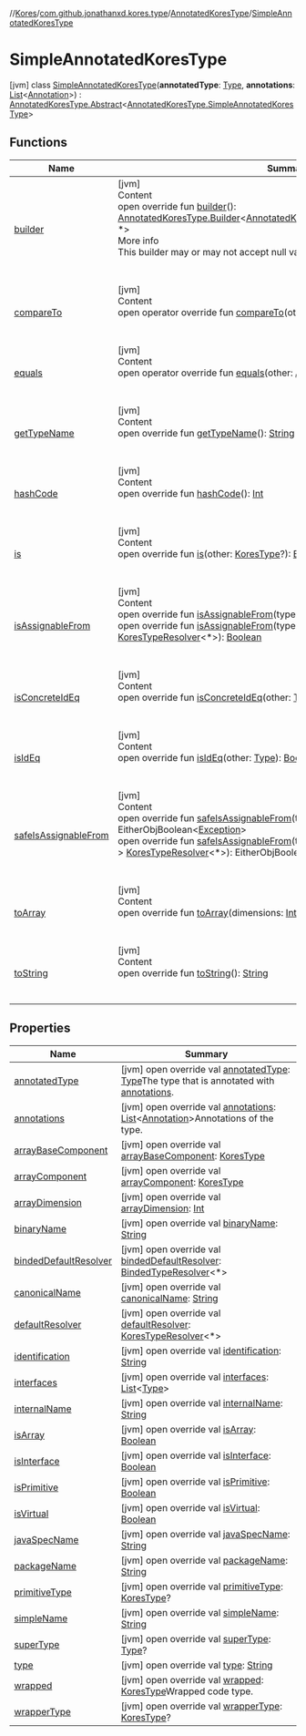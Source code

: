 //[Kores](../../../index.md)/[com.github.jonathanxd.kores.type](../../index.md)/[AnnotatedKoresType](../index.md)/[SimpleAnnotatedKoresType](index.md)



# SimpleAnnotatedKoresType  
 [jvm] class [SimpleAnnotatedKoresType](index.md)(**annotatedType**: [Type](https://docs.oracle.com/javase/8/docs/api/java/lang/reflect/Type.html), **annotations**: [List](https://kotlinlang.org/api/latest/jvm/stdlib/kotlin.collections/-list/index.html)<[Annotation](../../../com.github.jonathanxd.kores.base/-annotation/index.md)>) : [AnnotatedKoresType.Abstract](../-abstract/index.md)<[AnnotatedKoresType.SimpleAnnotatedKoresType](index.md)>    


## Functions  
  
|  Name|  Summary| 
|---|---|
| <a name="com.github.jonathanxd.kores.type/AnnotatedKoresType.Abstract/builder/#/PointingToDeclaration/"></a>[builder](../-abstract/builder.md)| <a name="com.github.jonathanxd.kores.type/AnnotatedKoresType.Abstract/builder/#/PointingToDeclaration/"></a>[jvm]  <br>Content  <br>open override fun [builder](../-abstract/builder.md)(): [AnnotatedKoresType.Builder](../-builder/index.md)<[AnnotatedKoresType.SimpleAnnotatedKoresType](index.md), *>  <br>More info  <br>This builder may or may not accept null values, it depends on implementation.  <br><br><br>
| <a name="com.github.jonathanxd.kores.type/KoresType/compareTo/#com.github.jonathanxd.kores.type.KoresType/PointingToDeclaration/"></a>[compareTo](../../-kores-type/compare-to.md)| <a name="com.github.jonathanxd.kores.type/KoresType/compareTo/#com.github.jonathanxd.kores.type.KoresType/PointingToDeclaration/"></a>[jvm]  <br>Content  <br>open operator override fun [compareTo](../../-kores-type/compare-to.md)(other: [KoresType](../../-kores-type/index.md)): [Int](https://kotlinlang.org/api/latest/jvm/stdlib/kotlin/-int/index.html)  <br><br><br>
| <a name="com.github.jonathanxd.kores.type/AnnotatedKoresType.Abstract/equals/#kotlin.Any?/PointingToDeclaration/"></a>[equals](../-abstract/equals.md)| <a name="com.github.jonathanxd.kores.type/AnnotatedKoresType.Abstract/equals/#kotlin.Any?/PointingToDeclaration/"></a>[jvm]  <br>Content  <br>open operator override fun [equals](../-abstract/equals.md)(other: [Any](https://kotlinlang.org/api/latest/jvm/stdlib/kotlin/-any/index.html)?): [Boolean](https://kotlinlang.org/api/latest/jvm/stdlib/kotlin/-boolean/index.html)  <br><br><br>
| <a name="com.github.jonathanxd.kores.type/KoresType/getTypeName/#/PointingToDeclaration/"></a>[getTypeName](../../-kores-type/get-type-name.md)| <a name="com.github.jonathanxd.kores.type/KoresType/getTypeName/#/PointingToDeclaration/"></a>[jvm]  <br>Content  <br>open override fun [getTypeName](../../-kores-type/get-type-name.md)(): [String](https://kotlinlang.org/api/latest/jvm/stdlib/kotlin/-string/index.html)  <br><br><br>
| <a name="com.github.jonathanxd.kores.type/AnnotatedKoresType.Abstract/hashCode/#/PointingToDeclaration/"></a>[hashCode](../-abstract/hash-code.md)| <a name="com.github.jonathanxd.kores.type/AnnotatedKoresType.Abstract/hashCode/#/PointingToDeclaration/"></a>[jvm]  <br>Content  <br>open override fun [hashCode](../-abstract/hash-code.md)(): [Int](https://kotlinlang.org/api/latest/jvm/stdlib/kotlin/-int/index.html)  <br><br><br>
| <a name="com.github.jonathanxd.kores.type/KoresType/is/#com.github.jonathanxd.kores.type.KoresType?/PointingToDeclaration/"></a>[is](../../-kores-type/is.md)| <a name="com.github.jonathanxd.kores.type/KoresType/is/#com.github.jonathanxd.kores.type.KoresType?/PointingToDeclaration/"></a>[jvm]  <br>Content  <br>open override fun [is](../../-kores-type/is.md)(other: [KoresType](../../-kores-type/index.md)?): [Boolean](https://kotlinlang.org/api/latest/jvm/stdlib/kotlin/-boolean/index.html)  <br><br><br>
| <a name="com.github.jonathanxd.kores.type/KoresType/isAssignableFrom/#java.lang.reflect.Type/PointingToDeclaration/"></a>[isAssignableFrom](../../-kores-type/is-assignable-from.md)| <a name="com.github.jonathanxd.kores.type/KoresType/isAssignableFrom/#java.lang.reflect.Type/PointingToDeclaration/"></a>[jvm]  <br>Content  <br>open override fun [isAssignableFrom](../../-kores-type/is-assignable-from.md)(type: [Type](https://docs.oracle.com/javase/8/docs/api/java/lang/reflect/Type.html)): [Boolean](https://kotlinlang.org/api/latest/jvm/stdlib/kotlin/-boolean/index.html)  <br>open override fun [isAssignableFrom](../../-kores-type/is-assignable-from.md)(type: [Type](https://docs.oracle.com/javase/8/docs/api/java/lang/reflect/Type.html), resolverProvider: ([Type](https://docs.oracle.com/javase/8/docs/api/java/lang/reflect/Type.html)) -> [KoresTypeResolver](../../-kores-type-resolver/index.md)<*>): [Boolean](https://kotlinlang.org/api/latest/jvm/stdlib/kotlin/-boolean/index.html)  <br><br><br>
| <a name="com.github.jonathanxd.kores.type/KoresType/isConcreteIdEq/#java.lang.reflect.Type/PointingToDeclaration/"></a>[isConcreteIdEq](../../-kores-type/is-concrete-id-eq.md)| <a name="com.github.jonathanxd.kores.type/KoresType/isConcreteIdEq/#java.lang.reflect.Type/PointingToDeclaration/"></a>[jvm]  <br>Content  <br>open override fun [isConcreteIdEq](../../-kores-type/is-concrete-id-eq.md)(other: [Type](https://docs.oracle.com/javase/8/docs/api/java/lang/reflect/Type.html)): [Boolean](https://kotlinlang.org/api/latest/jvm/stdlib/kotlin/-boolean/index.html)  <br><br><br>
| <a name="com.github.jonathanxd.kores.type/KoresType/isIdEq/#java.lang.reflect.Type/PointingToDeclaration/"></a>[isIdEq](../../-kores-type/is-id-eq.md)| <a name="com.github.jonathanxd.kores.type/KoresType/isIdEq/#java.lang.reflect.Type/PointingToDeclaration/"></a>[jvm]  <br>Content  <br>open override fun [isIdEq](../../-kores-type/is-id-eq.md)(other: [Type](https://docs.oracle.com/javase/8/docs/api/java/lang/reflect/Type.html)): [Boolean](https://kotlinlang.org/api/latest/jvm/stdlib/kotlin/-boolean/index.html)  <br><br><br>
| <a name="com.github.jonathanxd.kores.type/KoresType/safeIsAssignableFrom/#java.lang.reflect.Type/PointingToDeclaration/"></a>[safeIsAssignableFrom](../../-kores-type/safe-is-assignable-from.md)| <a name="com.github.jonathanxd.kores.type/KoresType/safeIsAssignableFrom/#java.lang.reflect.Type/PointingToDeclaration/"></a>[jvm]  <br>Content  <br>open override fun [safeIsAssignableFrom](../../-kores-type/safe-is-assignable-from.md)(type: [Type](https://docs.oracle.com/javase/8/docs/api/java/lang/reflect/Type.html)): EitherObjBoolean<[Exception](https://kotlinlang.org/api/latest/jvm/stdlib/kotlin/-exception/index.html)>  <br>open override fun [safeIsAssignableFrom](../../-kores-type/safe-is-assignable-from.md)(type: [Type](https://docs.oracle.com/javase/8/docs/api/java/lang/reflect/Type.html), resolverProvider: ([Type](https://docs.oracle.com/javase/8/docs/api/java/lang/reflect/Type.html)) -> [KoresTypeResolver](../../-kores-type-resolver/index.md)<*>): EitherObjBoolean<[Exception](https://kotlinlang.org/api/latest/jvm/stdlib/kotlin/-exception/index.html)>  <br><br><br>
| <a name="com.github.jonathanxd.kores.type/KoresType/toArray/#kotlin.Int/PointingToDeclaration/"></a>[toArray](../../-kores-type/to-array.md)| <a name="com.github.jonathanxd.kores.type/KoresType/toArray/#kotlin.Int/PointingToDeclaration/"></a>[jvm]  <br>Content  <br>open override fun [toArray](../../-kores-type/to-array.md)(dimensions: [Int](https://kotlinlang.org/api/latest/jvm/stdlib/kotlin/-int/index.html)): [KoresType](../../-kores-type/index.md)  <br><br><br>
| <a name="com.github.jonathanxd.kores.type/AnnotatedKoresType.Abstract/toString/#/PointingToDeclaration/"></a>[toString](../-abstract/to-string.md)| <a name="com.github.jonathanxd.kores.type/AnnotatedKoresType.Abstract/toString/#/PointingToDeclaration/"></a>[jvm]  <br>Content  <br>open override fun [toString](../-abstract/to-string.md)(): [String](https://kotlinlang.org/api/latest/jvm/stdlib/kotlin/-string/index.html)  <br><br><br>


## Properties  
  
|  Name|  Summary| 
|---|---|
| <a name="com.github.jonathanxd.kores.type/AnnotatedKoresType.SimpleAnnotatedKoresType/annotatedType/#/PointingToDeclaration/"></a>[annotatedType](index.md#%5Bcom.github.jonathanxd.kores.type%2FAnnotatedKoresType.SimpleAnnotatedKoresType%2FannotatedType%2F%23%2FPointingToDeclaration%2F%5D%2FProperties%2F-427383591)| <a name="com.github.jonathanxd.kores.type/AnnotatedKoresType.SimpleAnnotatedKoresType/annotatedType/#/PointingToDeclaration/"></a> [jvm] open override val [annotatedType](index.md#%5Bcom.github.jonathanxd.kores.type%2FAnnotatedKoresType.SimpleAnnotatedKoresType%2FannotatedType%2F%23%2FPointingToDeclaration%2F%5D%2FProperties%2F-427383591): [Type](https://docs.oracle.com/javase/8/docs/api/java/lang/reflect/Type.html)The type that is annotated with [annotations](../-abstract/annotations.md).   <br>
| <a name="com.github.jonathanxd.kores.type/AnnotatedKoresType.SimpleAnnotatedKoresType/annotations/#/PointingToDeclaration/"></a>[annotations](index.md#%5Bcom.github.jonathanxd.kores.type%2FAnnotatedKoresType.SimpleAnnotatedKoresType%2Fannotations%2F%23%2FPointingToDeclaration%2F%5D%2FProperties%2F-427383591)| <a name="com.github.jonathanxd.kores.type/AnnotatedKoresType.SimpleAnnotatedKoresType/annotations/#/PointingToDeclaration/"></a> [jvm] open override val [annotations](index.md#%5Bcom.github.jonathanxd.kores.type%2FAnnotatedKoresType.SimpleAnnotatedKoresType%2Fannotations%2F%23%2FPointingToDeclaration%2F%5D%2FProperties%2F-427383591): [List](https://kotlinlang.org/api/latest/jvm/stdlib/kotlin.collections/-list/index.html)<[Annotation](../../../com.github.jonathanxd.kores.base/-annotation/index.md)>Annotations of the type.   <br>
| <a name="com.github.jonathanxd.kores.type/AnnotatedKoresType.SimpleAnnotatedKoresType/arrayBaseComponent/#/PointingToDeclaration/"></a>[arrayBaseComponent](index.md#%5Bcom.github.jonathanxd.kores.type%2FAnnotatedKoresType.SimpleAnnotatedKoresType%2FarrayBaseComponent%2F%23%2FPointingToDeclaration%2F%5D%2FProperties%2F-427383591)| <a name="com.github.jonathanxd.kores.type/AnnotatedKoresType.SimpleAnnotatedKoresType/arrayBaseComponent/#/PointingToDeclaration/"></a> [jvm] open override val [arrayBaseComponent](index.md#%5Bcom.github.jonathanxd.kores.type%2FAnnotatedKoresType.SimpleAnnotatedKoresType%2FarrayBaseComponent%2F%23%2FPointingToDeclaration%2F%5D%2FProperties%2F-427383591): [KoresType](../../-kores-type/index.md)   <br>
| <a name="com.github.jonathanxd.kores.type/AnnotatedKoresType.SimpleAnnotatedKoresType/arrayComponent/#/PointingToDeclaration/"></a>[arrayComponent](index.md#%5Bcom.github.jonathanxd.kores.type%2FAnnotatedKoresType.SimpleAnnotatedKoresType%2FarrayComponent%2F%23%2FPointingToDeclaration%2F%5D%2FProperties%2F-427383591)| <a name="com.github.jonathanxd.kores.type/AnnotatedKoresType.SimpleAnnotatedKoresType/arrayComponent/#/PointingToDeclaration/"></a> [jvm] open override val [arrayComponent](index.md#%5Bcom.github.jonathanxd.kores.type%2FAnnotatedKoresType.SimpleAnnotatedKoresType%2FarrayComponent%2F%23%2FPointingToDeclaration%2F%5D%2FProperties%2F-427383591): [KoresType](../../-kores-type/index.md)   <br>
| <a name="com.github.jonathanxd.kores.type/AnnotatedKoresType.SimpleAnnotatedKoresType/arrayDimension/#/PointingToDeclaration/"></a>[arrayDimension](index.md#%5Bcom.github.jonathanxd.kores.type%2FAnnotatedKoresType.SimpleAnnotatedKoresType%2FarrayDimension%2F%23%2FPointingToDeclaration%2F%5D%2FProperties%2F-427383591)| <a name="com.github.jonathanxd.kores.type/AnnotatedKoresType.SimpleAnnotatedKoresType/arrayDimension/#/PointingToDeclaration/"></a> [jvm] open override val [arrayDimension](index.md#%5Bcom.github.jonathanxd.kores.type%2FAnnotatedKoresType.SimpleAnnotatedKoresType%2FarrayDimension%2F%23%2FPointingToDeclaration%2F%5D%2FProperties%2F-427383591): [Int](https://kotlinlang.org/api/latest/jvm/stdlib/kotlin/-int/index.html)   <br>
| <a name="com.github.jonathanxd.kores.type/AnnotatedKoresType.SimpleAnnotatedKoresType/binaryName/#/PointingToDeclaration/"></a>[binaryName](index.md#%5Bcom.github.jonathanxd.kores.type%2FAnnotatedKoresType.SimpleAnnotatedKoresType%2FbinaryName%2F%23%2FPointingToDeclaration%2F%5D%2FProperties%2F-427383591)| <a name="com.github.jonathanxd.kores.type/AnnotatedKoresType.SimpleAnnotatedKoresType/binaryName/#/PointingToDeclaration/"></a> [jvm] open override val [binaryName](index.md#%5Bcom.github.jonathanxd.kores.type%2FAnnotatedKoresType.SimpleAnnotatedKoresType%2FbinaryName%2F%23%2FPointingToDeclaration%2F%5D%2FProperties%2F-427383591): [String](https://kotlinlang.org/api/latest/jvm/stdlib/kotlin/-string/index.html)   <br>
| <a name="com.github.jonathanxd.kores.type/AnnotatedKoresType.SimpleAnnotatedKoresType/bindedDefaultResolver/#/PointingToDeclaration/"></a>[bindedDefaultResolver](index.md#%5Bcom.github.jonathanxd.kores.type%2FAnnotatedKoresType.SimpleAnnotatedKoresType%2FbindedDefaultResolver%2F%23%2FPointingToDeclaration%2F%5D%2FProperties%2F-427383591)| <a name="com.github.jonathanxd.kores.type/AnnotatedKoresType.SimpleAnnotatedKoresType/bindedDefaultResolver/#/PointingToDeclaration/"></a> [jvm] open override val [bindedDefaultResolver](index.md#%5Bcom.github.jonathanxd.kores.type%2FAnnotatedKoresType.SimpleAnnotatedKoresType%2FbindedDefaultResolver%2F%23%2FPointingToDeclaration%2F%5D%2FProperties%2F-427383591): [BindedTypeResolver](../../-binded-type-resolver/index.md)<*>   <br>
| <a name="com.github.jonathanxd.kores.type/AnnotatedKoresType.SimpleAnnotatedKoresType/canonicalName/#/PointingToDeclaration/"></a>[canonicalName](index.md#%5Bcom.github.jonathanxd.kores.type%2FAnnotatedKoresType.SimpleAnnotatedKoresType%2FcanonicalName%2F%23%2FPointingToDeclaration%2F%5D%2FProperties%2F-427383591)| <a name="com.github.jonathanxd.kores.type/AnnotatedKoresType.SimpleAnnotatedKoresType/canonicalName/#/PointingToDeclaration/"></a> [jvm] open override val [canonicalName](index.md#%5Bcom.github.jonathanxd.kores.type%2FAnnotatedKoresType.SimpleAnnotatedKoresType%2FcanonicalName%2F%23%2FPointingToDeclaration%2F%5D%2FProperties%2F-427383591): [String](https://kotlinlang.org/api/latest/jvm/stdlib/kotlin/-string/index.html)   <br>
| <a name="com.github.jonathanxd.kores.type/AnnotatedKoresType.SimpleAnnotatedKoresType/defaultResolver/#/PointingToDeclaration/"></a>[defaultResolver](index.md#%5Bcom.github.jonathanxd.kores.type%2FAnnotatedKoresType.SimpleAnnotatedKoresType%2FdefaultResolver%2F%23%2FPointingToDeclaration%2F%5D%2FProperties%2F-427383591)| <a name="com.github.jonathanxd.kores.type/AnnotatedKoresType.SimpleAnnotatedKoresType/defaultResolver/#/PointingToDeclaration/"></a> [jvm] open override val [defaultResolver](index.md#%5Bcom.github.jonathanxd.kores.type%2FAnnotatedKoresType.SimpleAnnotatedKoresType%2FdefaultResolver%2F%23%2FPointingToDeclaration%2F%5D%2FProperties%2F-427383591): [KoresTypeResolver](../../-kores-type-resolver/index.md)<*>   <br>
| <a name="com.github.jonathanxd.kores.type/AnnotatedKoresType.SimpleAnnotatedKoresType/identification/#/PointingToDeclaration/"></a>[identification](index.md#%5Bcom.github.jonathanxd.kores.type%2FAnnotatedKoresType.SimpleAnnotatedKoresType%2Fidentification%2F%23%2FPointingToDeclaration%2F%5D%2FProperties%2F-427383591)| <a name="com.github.jonathanxd.kores.type/AnnotatedKoresType.SimpleAnnotatedKoresType/identification/#/PointingToDeclaration/"></a> [jvm] open override val [identification](index.md#%5Bcom.github.jonathanxd.kores.type%2FAnnotatedKoresType.SimpleAnnotatedKoresType%2Fidentification%2F%23%2FPointingToDeclaration%2F%5D%2FProperties%2F-427383591): [String](https://kotlinlang.org/api/latest/jvm/stdlib/kotlin/-string/index.html)   <br>
| <a name="com.github.jonathanxd.kores.type/AnnotatedKoresType.SimpleAnnotatedKoresType/interfaces/#/PointingToDeclaration/"></a>[interfaces](index.md#%5Bcom.github.jonathanxd.kores.type%2FAnnotatedKoresType.SimpleAnnotatedKoresType%2Finterfaces%2F%23%2FPointingToDeclaration%2F%5D%2FProperties%2F-427383591)| <a name="com.github.jonathanxd.kores.type/AnnotatedKoresType.SimpleAnnotatedKoresType/interfaces/#/PointingToDeclaration/"></a> [jvm] open override val [interfaces](index.md#%5Bcom.github.jonathanxd.kores.type%2FAnnotatedKoresType.SimpleAnnotatedKoresType%2Finterfaces%2F%23%2FPointingToDeclaration%2F%5D%2FProperties%2F-427383591): [List](https://kotlinlang.org/api/latest/jvm/stdlib/kotlin.collections/-list/index.html)<[Type](https://docs.oracle.com/javase/8/docs/api/java/lang/reflect/Type.html)>   <br>
| <a name="com.github.jonathanxd.kores.type/AnnotatedKoresType.SimpleAnnotatedKoresType/internalName/#/PointingToDeclaration/"></a>[internalName](index.md#%5Bcom.github.jonathanxd.kores.type%2FAnnotatedKoresType.SimpleAnnotatedKoresType%2FinternalName%2F%23%2FPointingToDeclaration%2F%5D%2FProperties%2F-427383591)| <a name="com.github.jonathanxd.kores.type/AnnotatedKoresType.SimpleAnnotatedKoresType/internalName/#/PointingToDeclaration/"></a> [jvm] open override val [internalName](index.md#%5Bcom.github.jonathanxd.kores.type%2FAnnotatedKoresType.SimpleAnnotatedKoresType%2FinternalName%2F%23%2FPointingToDeclaration%2F%5D%2FProperties%2F-427383591): [String](https://kotlinlang.org/api/latest/jvm/stdlib/kotlin/-string/index.html)   <br>
| <a name="com.github.jonathanxd.kores.type/AnnotatedKoresType.SimpleAnnotatedKoresType/isArray/#/PointingToDeclaration/"></a>[isArray](index.md#%5Bcom.github.jonathanxd.kores.type%2FAnnotatedKoresType.SimpleAnnotatedKoresType%2FisArray%2F%23%2FPointingToDeclaration%2F%5D%2FProperties%2F-427383591)| <a name="com.github.jonathanxd.kores.type/AnnotatedKoresType.SimpleAnnotatedKoresType/isArray/#/PointingToDeclaration/"></a> [jvm] open override val [isArray](index.md#%5Bcom.github.jonathanxd.kores.type%2FAnnotatedKoresType.SimpleAnnotatedKoresType%2FisArray%2F%23%2FPointingToDeclaration%2F%5D%2FProperties%2F-427383591): [Boolean](https://kotlinlang.org/api/latest/jvm/stdlib/kotlin/-boolean/index.html)   <br>
| <a name="com.github.jonathanxd.kores.type/AnnotatedKoresType.SimpleAnnotatedKoresType/isInterface/#/PointingToDeclaration/"></a>[isInterface](index.md#%5Bcom.github.jonathanxd.kores.type%2FAnnotatedKoresType.SimpleAnnotatedKoresType%2FisInterface%2F%23%2FPointingToDeclaration%2F%5D%2FProperties%2F-427383591)| <a name="com.github.jonathanxd.kores.type/AnnotatedKoresType.SimpleAnnotatedKoresType/isInterface/#/PointingToDeclaration/"></a> [jvm] open override val [isInterface](index.md#%5Bcom.github.jonathanxd.kores.type%2FAnnotatedKoresType.SimpleAnnotatedKoresType%2FisInterface%2F%23%2FPointingToDeclaration%2F%5D%2FProperties%2F-427383591): [Boolean](https://kotlinlang.org/api/latest/jvm/stdlib/kotlin/-boolean/index.html)   <br>
| <a name="com.github.jonathanxd.kores.type/AnnotatedKoresType.SimpleAnnotatedKoresType/isPrimitive/#/PointingToDeclaration/"></a>[isPrimitive](index.md#%5Bcom.github.jonathanxd.kores.type%2FAnnotatedKoresType.SimpleAnnotatedKoresType%2FisPrimitive%2F%23%2FPointingToDeclaration%2F%5D%2FProperties%2F-427383591)| <a name="com.github.jonathanxd.kores.type/AnnotatedKoresType.SimpleAnnotatedKoresType/isPrimitive/#/PointingToDeclaration/"></a> [jvm] open override val [isPrimitive](index.md#%5Bcom.github.jonathanxd.kores.type%2FAnnotatedKoresType.SimpleAnnotatedKoresType%2FisPrimitive%2F%23%2FPointingToDeclaration%2F%5D%2FProperties%2F-427383591): [Boolean](https://kotlinlang.org/api/latest/jvm/stdlib/kotlin/-boolean/index.html)   <br>
| <a name="com.github.jonathanxd.kores.type/AnnotatedKoresType.SimpleAnnotatedKoresType/isVirtual/#/PointingToDeclaration/"></a>[isVirtual](index.md#%5Bcom.github.jonathanxd.kores.type%2FAnnotatedKoresType.SimpleAnnotatedKoresType%2FisVirtual%2F%23%2FPointingToDeclaration%2F%5D%2FProperties%2F-427383591)| <a name="com.github.jonathanxd.kores.type/AnnotatedKoresType.SimpleAnnotatedKoresType/isVirtual/#/PointingToDeclaration/"></a> [jvm] open override val [isVirtual](index.md#%5Bcom.github.jonathanxd.kores.type%2FAnnotatedKoresType.SimpleAnnotatedKoresType%2FisVirtual%2F%23%2FPointingToDeclaration%2F%5D%2FProperties%2F-427383591): [Boolean](https://kotlinlang.org/api/latest/jvm/stdlib/kotlin/-boolean/index.html)   <br>
| <a name="com.github.jonathanxd.kores.type/AnnotatedKoresType.SimpleAnnotatedKoresType/javaSpecName/#/PointingToDeclaration/"></a>[javaSpecName](index.md#%5Bcom.github.jonathanxd.kores.type%2FAnnotatedKoresType.SimpleAnnotatedKoresType%2FjavaSpecName%2F%23%2FPointingToDeclaration%2F%5D%2FProperties%2F-427383591)| <a name="com.github.jonathanxd.kores.type/AnnotatedKoresType.SimpleAnnotatedKoresType/javaSpecName/#/PointingToDeclaration/"></a> [jvm] open override val [javaSpecName](index.md#%5Bcom.github.jonathanxd.kores.type%2FAnnotatedKoresType.SimpleAnnotatedKoresType%2FjavaSpecName%2F%23%2FPointingToDeclaration%2F%5D%2FProperties%2F-427383591): [String](https://kotlinlang.org/api/latest/jvm/stdlib/kotlin/-string/index.html)   <br>
| <a name="com.github.jonathanxd.kores.type/AnnotatedKoresType.SimpleAnnotatedKoresType/packageName/#/PointingToDeclaration/"></a>[packageName](index.md#%5Bcom.github.jonathanxd.kores.type%2FAnnotatedKoresType.SimpleAnnotatedKoresType%2FpackageName%2F%23%2FPointingToDeclaration%2F%5D%2FProperties%2F-427383591)| <a name="com.github.jonathanxd.kores.type/AnnotatedKoresType.SimpleAnnotatedKoresType/packageName/#/PointingToDeclaration/"></a> [jvm] open override val [packageName](index.md#%5Bcom.github.jonathanxd.kores.type%2FAnnotatedKoresType.SimpleAnnotatedKoresType%2FpackageName%2F%23%2FPointingToDeclaration%2F%5D%2FProperties%2F-427383591): [String](https://kotlinlang.org/api/latest/jvm/stdlib/kotlin/-string/index.html)   <br>
| <a name="com.github.jonathanxd.kores.type/AnnotatedKoresType.SimpleAnnotatedKoresType/primitiveType/#/PointingToDeclaration/"></a>[primitiveType](index.md#%5Bcom.github.jonathanxd.kores.type%2FAnnotatedKoresType.SimpleAnnotatedKoresType%2FprimitiveType%2F%23%2FPointingToDeclaration%2F%5D%2FProperties%2F-427383591)| <a name="com.github.jonathanxd.kores.type/AnnotatedKoresType.SimpleAnnotatedKoresType/primitiveType/#/PointingToDeclaration/"></a> [jvm] open override val [primitiveType](index.md#%5Bcom.github.jonathanxd.kores.type%2FAnnotatedKoresType.SimpleAnnotatedKoresType%2FprimitiveType%2F%23%2FPointingToDeclaration%2F%5D%2FProperties%2F-427383591): [KoresType](../../-kores-type/index.md)?   <br>
| <a name="com.github.jonathanxd.kores.type/AnnotatedKoresType.SimpleAnnotatedKoresType/simpleName/#/PointingToDeclaration/"></a>[simpleName](index.md#%5Bcom.github.jonathanxd.kores.type%2FAnnotatedKoresType.SimpleAnnotatedKoresType%2FsimpleName%2F%23%2FPointingToDeclaration%2F%5D%2FProperties%2F-427383591)| <a name="com.github.jonathanxd.kores.type/AnnotatedKoresType.SimpleAnnotatedKoresType/simpleName/#/PointingToDeclaration/"></a> [jvm] open override val [simpleName](index.md#%5Bcom.github.jonathanxd.kores.type%2FAnnotatedKoresType.SimpleAnnotatedKoresType%2FsimpleName%2F%23%2FPointingToDeclaration%2F%5D%2FProperties%2F-427383591): [String](https://kotlinlang.org/api/latest/jvm/stdlib/kotlin/-string/index.html)   <br>
| <a name="com.github.jonathanxd.kores.type/AnnotatedKoresType.SimpleAnnotatedKoresType/superType/#/PointingToDeclaration/"></a>[superType](index.md#%5Bcom.github.jonathanxd.kores.type%2FAnnotatedKoresType.SimpleAnnotatedKoresType%2FsuperType%2F%23%2FPointingToDeclaration%2F%5D%2FProperties%2F-427383591)| <a name="com.github.jonathanxd.kores.type/AnnotatedKoresType.SimpleAnnotatedKoresType/superType/#/PointingToDeclaration/"></a> [jvm] open override val [superType](index.md#%5Bcom.github.jonathanxd.kores.type%2FAnnotatedKoresType.SimpleAnnotatedKoresType%2FsuperType%2F%23%2FPointingToDeclaration%2F%5D%2FProperties%2F-427383591): [Type](https://docs.oracle.com/javase/8/docs/api/java/lang/reflect/Type.html)?   <br>
| <a name="com.github.jonathanxd.kores.type/AnnotatedKoresType.SimpleAnnotatedKoresType/type/#/PointingToDeclaration/"></a>[type](index.md#%5Bcom.github.jonathanxd.kores.type%2FAnnotatedKoresType.SimpleAnnotatedKoresType%2Ftype%2F%23%2FPointingToDeclaration%2F%5D%2FProperties%2F-427383591)| <a name="com.github.jonathanxd.kores.type/AnnotatedKoresType.SimpleAnnotatedKoresType/type/#/PointingToDeclaration/"></a> [jvm] open override val [type](index.md#%5Bcom.github.jonathanxd.kores.type%2FAnnotatedKoresType.SimpleAnnotatedKoresType%2Ftype%2F%23%2FPointingToDeclaration%2F%5D%2FProperties%2F-427383591): [String](https://kotlinlang.org/api/latest/jvm/stdlib/kotlin/-string/index.html)   <br>
| <a name="com.github.jonathanxd.kores.type/AnnotatedKoresType.SimpleAnnotatedKoresType/wrapped/#/PointingToDeclaration/"></a>[wrapped](index.md#%5Bcom.github.jonathanxd.kores.type%2FAnnotatedKoresType.SimpleAnnotatedKoresType%2Fwrapped%2F%23%2FPointingToDeclaration%2F%5D%2FProperties%2F-427383591)| <a name="com.github.jonathanxd.kores.type/AnnotatedKoresType.SimpleAnnotatedKoresType/wrapped/#/PointingToDeclaration/"></a> [jvm] open override val [wrapped](index.md#%5Bcom.github.jonathanxd.kores.type%2FAnnotatedKoresType.SimpleAnnotatedKoresType%2Fwrapped%2F%23%2FPointingToDeclaration%2F%5D%2FProperties%2F-427383591): [KoresType](../../-kores-type/index.md)Wrapped code type.   <br>
| <a name="com.github.jonathanxd.kores.type/AnnotatedKoresType.SimpleAnnotatedKoresType/wrapperType/#/PointingToDeclaration/"></a>[wrapperType](index.md#%5Bcom.github.jonathanxd.kores.type%2FAnnotatedKoresType.SimpleAnnotatedKoresType%2FwrapperType%2F%23%2FPointingToDeclaration%2F%5D%2FProperties%2F-427383591)| <a name="com.github.jonathanxd.kores.type/AnnotatedKoresType.SimpleAnnotatedKoresType/wrapperType/#/PointingToDeclaration/"></a> [jvm] open override val [wrapperType](index.md#%5Bcom.github.jonathanxd.kores.type%2FAnnotatedKoresType.SimpleAnnotatedKoresType%2FwrapperType%2F%23%2FPointingToDeclaration%2F%5D%2FProperties%2F-427383591): [KoresType](../../-kores-type/index.md)?   <br>

